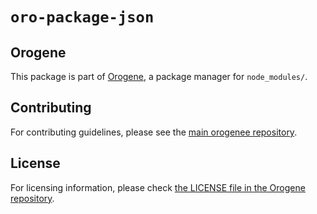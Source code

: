 # `oro-package-json`



## Orogene

This package is part of [Orogene](https://orogene.dev), a package manager for
`node_modules/`.

## Contributing

For contributing guidelines, please see the [main orogenee
repository](https://github.com/orogene/orogene).

## License

For licensing information, please check [the LICENSE file in the Orogene
repository](https://github.com/orogene/orogene/blob/main/LICENSE).

